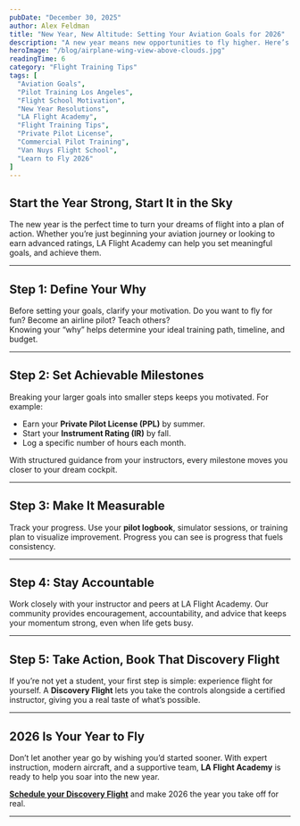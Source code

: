 ```yaml
---
pubDate: "December 30, 2025"
author: Alex Feldman
title: "New Year, New Altitude: Setting Your Aviation Goals for 2026"
description: "A new year means new opportunities to fly higher. Here’s how to set smart, achievable aviation goals with the support of LA Flight Academy."
heroImage: "/blog/airplane-wing-view-above-clouds.jpg"
readingTime: 6
category: "Flight Training Tips"
tags: [
  "Aviation Goals",
  "Pilot Training Los Angeles",
  "Flight School Motivation",
  "New Year Resolutions",
  "LA Flight Academy",
  "Flight Training Tips",
  "Private Pilot License",
  "Commercial Pilot Training",
  "Van Nuys Flight School",
  "Learn to Fly 2026"
]
---
```


## Start the Year Strong, Start It in the Sky

The new year is the perfect time to turn your dreams of flight into a plan of action. Whether you’re just beginning your aviation journey or looking to earn advanced ratings, LA Flight Academy can help you set meaningful goals, and achieve them.

---

## Step 1: Define Your Why

Before setting your goals, clarify your motivation. Do you want to fly for fun? Become an airline pilot? Teach others?  
Knowing your “why” helps determine your ideal training path, timeline, and budget.

---

## Step 2: Set Achievable Milestones

Breaking your larger goals into smaller steps keeps you motivated. For example:

- Earn your **Private Pilot License (PPL)** by summer.  
- Start your **Instrument Rating (IR)** by fall.  
- Log a specific number of hours each month.  

With structured guidance from your instructors, every milestone moves you closer to your dream cockpit.

---

## Step 3: Make It Measurable

Track your progress. Use your **pilot logbook**, simulator sessions, or training plan to visualize improvement. Progress you can see is progress that fuels consistency.

---

## Step 4: Stay Accountable

Work closely with your instructor and peers at LA Flight Academy. Our community provides encouragement, accountability, and advice that keeps your momentum strong, even when life gets busy.

---

## Step 5: Take Action, Book That Discovery Flight

If you’re not yet a student, your first step is simple: experience flight for yourself. A **Discovery Flight** lets you take the controls alongside a certified instructor, giving you a real taste of what’s possible.

---

## 2026 Is Your Year to Fly

Don’t let another year go by wishing you’d started sooner. With expert instruction, modern aircraft, and a supportive team, **LA Flight Academy** is ready to help you soar into the new year.

**[Schedule your Discovery Flight](/discovery-flight)** and make 2026 the year you take off for real.

---